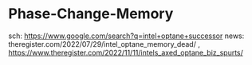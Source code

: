 # Phase-Change-Memory
sch: https://www.google.com/search?q=intel+optane+successor news: theregister.com/2022/07/29/intel_optane_memory_dead/ , https://www.theregister.com/2022/11/11/intels_axed_optane_biz_spurts/
